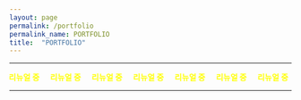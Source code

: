 ```yaml
---
layout: page
permalink: /portfolio
permalink_name: PORTFOLIO
title:  "PORTFOLIO"
---
```


<!-- **링크 클릭시 ppt파일로 다운로드 받습니다 :)** -->
<!-- **리뉴얼 중** -->

---

<div class="flow-container">
    <div class="flow-text">
        <div class="flow-wrap">리뉴얼 중</div>
        <div class="flow-wrap">리뉴얼 중</div>
        <div class="flow-wrap">리뉴얼 중</div>
        <div class="flow-wrap">리뉴얼 중</div>
        <div class="flow-wrap">리뉴얼 중</div>
        <div class="flow-wrap">리뉴얼 중</div>
        <div class="flow-wrap">리뉴얼 중</div>
        <div class="flow-wrap">리뉴얼 중</div>
        <div class="flow-wrap">리뉴얼 중</div>
        <div class="flow-wrap">리뉴얼 중</div>
        <div class="flow-wrap">리뉴얼 중</div>
        <div class="flow-wrap">리뉴얼 중</div>
    </div>
</div>

<style>
    .flow-text {
        display: flex;
        flex: 0 0 auto;
        white-space: nowrap;
        overflow: hidden;
        transition: .3s;
        font-weight: bold;
    }

    .flow-wrap:hover {
        color: red;
    }

    .flow-text:hover .flow-wrap {
        animation-play-state: paused;
        cursor: pointer;
    }

    .flow-wrap {
        animation: textLoop 2s linear infinite;
        padding-right: 2vw;
        color: yellow;
        /* background-color: yellow; */
    }

    @keyframes textLoop {
        0% {
            -webkit-transform: translate3d(0, 0, 0);
            transform: translate3d(0, 0, 0);
        }
        100% {
            -webkit-transform: translate3d(0, 0, 0);
            transform: translate3d(-100%, 0, 0);
        }
    }
</style>

---
<!-- <a class="post_link" href="assets/Weather_Project.pptx">1. 날씨 조회 프로젝트</a>

<a class="post_link" href="assets/Ddareung_Project.pptx">2. 따릉이 사용량 예측 프로젝트</a> -->

